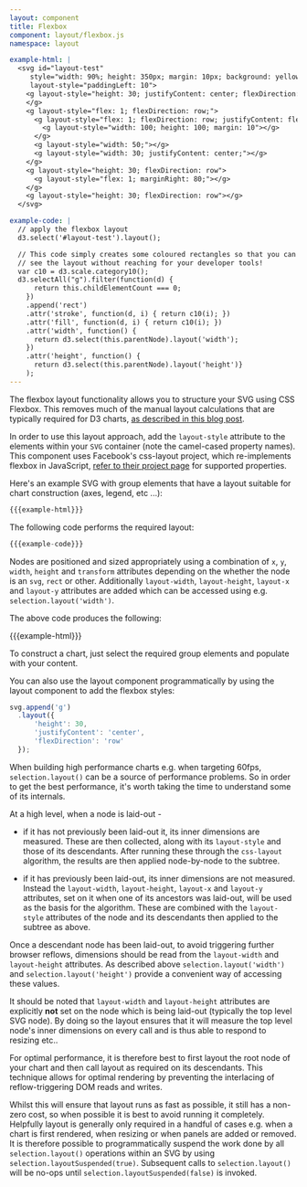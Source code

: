 ```yaml
---
layout: component
title: Flexbox
component: layout/flexbox.js
namespace: layout

example-html: |
  <svg id="layout-test"
     style="width: 90%; height: 350px; margin: 10px; background: yellow"
     layout-style="paddingLeft: 10">
    <g layout-style="height: 30; justifyContent: center; flexDirection: row;">
    </g>
    <g layout-style="flex: 1; flexDirection: row;">
      <g layout-style="flex: 1; flexDirection: row; justifyContent: flex-end;">
        <g layout-style="width: 100; height: 100; margin: 10"></g>
      </g>
      <g layout-style="width: 50;"></g>
      <g layout-style="width: 30; justifyContent: center;"></g>
    </g>
    <g layout-style="height: 30; flexDirection: row">
      <g layout-style="flex: 1; marginRight: 80;"></g>
    </g>
    <g layout-style="height: 30; flexDirection: row"></g>
  </svg>

example-code: |
  // apply the flexbox layout
  d3.select('#layout-test').layout();

  // This code simply creates some coloured rectangles so that you can
  // see the layout without reaching for your developer tools!
  var c10 = d3.scale.category10();
  d3.selectAll("g").filter(function(d) {
      return this.childElementCount === 0;
    })
    .append('rect')
    .attr('stroke', function(d, i) { return c10(i); })
    .attr('fill', function(d, i) { return c10(i); })
    .attr('width', function() {
      return d3.select(this.parentNode).layout('width');
    })
    .attr('height', function() {
      return d3.select(this.parentNode).layout('height')}
    );
---
```


The flexbox layout functionality allows you to structure your SVG using CSS Flexbox. This removes much of the manual layout calculations that are typically required for D3 charts, [as described in this blog post](http://blog.scottlogic.com/2015/02/02/svg-layout-flexbox.html).

In order to use this layout approach, add the `layout-style` attribute to the elements within your `SVG` container (note the camel-cased property names). This component uses Facebook's css-layout project, which re-implements flexbox in JavaScript, [refer to their project page](https://github.com/facebook/css-layout) for supported properties.

Here's an example SVG with group elements that have a layout suitable for chart construction (axes, legend, etc ...):

```html
{{{example-html}}}
```

The following code performs the required layout:

```js
{{{example-code}}}
```

Nodes are positioned and sized appropriately using a combination of `x`, `y`, `width`, `height` and `transform` attributes depending on the whether the node is an `svg`, `rect` or other. Additionally `layout-width`, `layout-height`, `layout-x` and `layout-y` attributes are added which can be accessed using e.g. `selection.layout('width')`.

The above code produces the following:

{{{example-html}}}
<script type="text/javascript">
(function() {
    {{{example-code}}}
}());
</script>

To construct a chart, just select the required group elements and populate with your content.

You can also use the layout component programmatically by using the layout component to add the flexbox styles:

```js
svg.append('g')
  .layout({
      'height': 30,
      'justifyContent': 'center',
      'flexDirection': 'row'
  });
```

When building high performance charts e.g. when targeting 60fps, `selection.layout()` can be a source of performance problems. So in order to get the best performance, it's worth taking the time to understand some of its internals.

At a high level, when a node is laid-out -

* if it has not previously been laid-out it, its inner dimensions are measured. These are then collected, along with its `layout-style` and those of its descendants. After running these through the `css-layout` algorithm, the results are then applied node-by-node to the subtree.

* if it has previously been laid-out, its inner dimensions are not measured. Instead the `layout-width`, `layout-height`, `layout-x` and `layout-y` attributes, set on it when one of its ancestors was laid-out, will be used as the basis for the algorithm. These are combined with the `layout-style` attributes of the node and its descendants then applied to the subtree as above.

Once a descendant node has been laid-out, to avoid triggering further browser reflows, dimensions should be read from the `layout-width` and `layout-height` attributes. As described above `selection.layout('width')` and `selection.layout('height')` provide a convenient way of accessing these values.

It should be noted that `layout-width` and `layout-height` attributes are explicitly **not** set on the node which is being laid-out (typically the top level SVG node). By doing so the layout ensures that it will measure the top level node's inner dimensions on every call and is thus able to respond to resizing etc..

For optimal performance, it is therefore best to first layout the root node of your chart and then call layout as required on its descendants. This technique allows for optimal rendering by preventing the interlacing of reflow-triggering DOM reads and writes.

Whilst this will ensure that layout runs as fast as possible, it still has a non-zero cost, so when possible it is best to avoid running it completely. Helpfully layout is generally only required in a handful of cases e.g. when a chart is first rendered, when resizing or when panels are added or removed. It is therefore possible to programmatically suspend the work done by all `selection.layout()` operations within an SVG by using `selection.layoutSuspended(true)`. Subsequent calls to `selection.layout()` will be no-ops until `selection.layoutSuspended(false)` is invoked.
